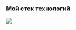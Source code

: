 ### Мой стек технологий

<img src="https://img.shields.io/badge/Python-00BFFF?style=for-the-badge&logo=Python&logoColor=FFFFF0"/>

